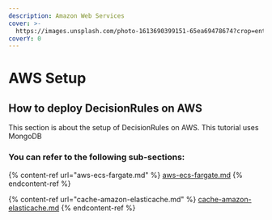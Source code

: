 ```yaml
---
description: Amazon Web Services
cover: >-
  https://images.unsplash.com/photo-1613690399151-65ea69478674?crop=entropy&cs=srgb&fm=jpg&ixid=MnwxOTcwMjR8MHwxfHNlYXJjaHw1fHxjb250YWluZXJ8ZW58MHx8fHwxNjUyNjg0MTM5&ixlib=rb-1.2.1&q=85
coverY: 0
---
```


# AWS Setup

## How to deploy DecisionRules on AWS

This section is about the setup of DecisionRules on AWS. This tutorial uses MongoDB

### You can refer to the following sub-sections:

{% content-ref url="aws-ecs-fargate.md" %}
[aws-ecs-fargate.md](aws-ecs-fargate.md)
{% endcontent-ref %}

{% content-ref url="cache-amazon-elasticache.md" %}
[cache-amazon-elasticache.md](cache-amazon-elasticache.md)
{% endcontent-ref %}
